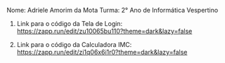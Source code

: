 Nome: Adriele Amorim da Mota
Turma: 2° Ano de Informática Vespertino

1. Link para o código da Tela de Login:
https://zapp.run/edit/zu10065bu110?theme=dark&lazy=false

2. Link para o código da Calculadora IMC:
https://zapp.run/edit/zi1q06x6i1r0?theme=dark&lazy=false
